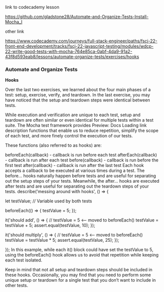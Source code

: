 

link to codecademy lesson

https://github.com/gladstone28/Automate-and-Organize-Tests-Install-Mocha_I

other link

https://www.codecademy.com/journeys/full-stack-engineer/paths/fscj-22-front-end-development/tracks/fscj-22-javascript-testing/modules/wdcp-22-write-good-tests-with-mocha-764e85ca-0abf-4da9-91a2-43f8d593eab8/lessons/automate-organize-tests/exercises/hooks


### Automate and Organize Tests

**Hooks**

Over the last two exercises, we learned about the four main phases of a test: setup, exercise, verify, and teardown. In the last exercise, you may have noticed that the setup and teardown steps were identical between tests.

While execution and verification are unique to each test, setup and teardown are often similar or even identical for multiple tests within a test suite. The Mocha test framework provides Preview: Docs Loading link description functions that enable us to reduce repetition, simplify the scope of each test, and more finely control the execution of our tests.

These functions (also referred to as hooks) are:

beforeEach(callback) - callback is run before each test
afterEach(callback) - callback is run after each test
before(callback) - callback is run before the first test
after(callback) - callback is run after the last test Each hook accepts a callback to be executed at various times during a test. The before... hooks naturally happen before tests and are useful for separating out the setup steps of your tests. Meanwhile, the after... hooks are executed after tests and are useful for separating out the teardown steps of your tests.
describe('messing around with hooks', () => {

  let testValue; // Variable used by both tests

  beforeEach(() => {
    testValue = 5;
  });

  it('should add', () => {
    // testValue = 5 <-- moved to beforeEach()
    testValue = testValue + 5;
    assert.equal(testValue, 10);
  });

  it('should multiply', () => {
    // testValue = 5 <-- moved to beforeEach()
    testValue = testValue * 5;
    assert.equal(testValue, 25);
  });

});
In this example, while each it() block could have set the testValue to 5, using the beforeEach() hook allows us to avoid that repetition while keeping each test isolated.

Keep in mind that not all setup and teardown steps should be included in these hooks. Occasionally, you may find that you need to perform some unique setup or teardown for a single test that you don’t want to include in other tests.
